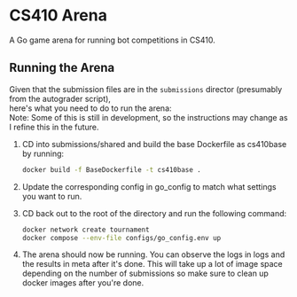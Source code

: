# CS410 Arena

A Go game arena for running bot competitions in CS410.

## Running the Arena

Given that the submission files are in the `submissions` director (presumably from the autograder script),  
here's what you need to do to run the arena:  
Note: Some of this is still in development, so the instructions may change as I refine this in the future.  

1. CD into submissions/shared and build the base Dockerfile as cs410base by running:  

    ```bash
    docker build -f BaseDockerfile -t cs410base .
    ```

2. Update the corresponding config in go_config to match what settings you want to run.

3. CD back out to the root of the directory and run the following command:  

    ```bash
    docker network create tournament
    docker compose --env-file configs/go_config.env up
    ```

4. The arena should now be running. You can observe the logs in logs and the results in meta after it's done. This will take up a lot of image space depending on the number of submissions so make sure to clean up docker images after you're done.
